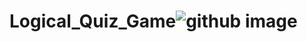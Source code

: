 # Logical_Quiz_Game![github image](https://github.com/patelabhishek0501/Logical_Quiz_Game/assets/147438445/fa4cc624-8c2d-42a9-a488-82e0f769730a)
